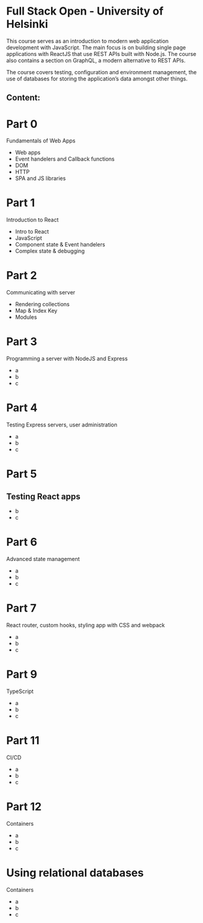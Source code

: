 # Full Stack Open - University of Helsinki 
This course serves as an introduction to modern web application development with JavaScript. The main focus is on building single page applications with ReactJS that use REST APIs built with Node.js. The course also contains a section on GraphQL, a modern alternative to REST APIs.

The course covers testing, configuration and environment management, the use of databases for storing the application’s data amongst other things.


## Content:
# Part 0
Fundamentals of Web Apps
- Web apps
- Event handelers and Callback functions
- DOM
- HTTP
- SPA and JS libraries
  
# Part 1
Introduction to React
- Intro to React
- JavaScript
- Component state & Event handelers
- Complex state & debugging

# Part 2
Communicating with server
- Rendering collections
- Map & Index Key
- Modules

# Part 3
Programming a server with NodeJS and Express
- a
- b
- c

# Part 4
Testing Express servers, user administration
- a
- b
- c

# Part 5
Testing React apps
- 
- b
- c

# Part 6
Advanced state management
- a
- b
- c

# Part 7
React router, custom hooks, styling app with CSS and webpack
- a
- b
- c

# Part 9
TypeScript
- a
- b
- c

# Part 11
CI/CD
- a
- b
- c

# Part 12
Containers
- a
- b
- c  

# Using relational databases
Containers
- a
- b
- c  